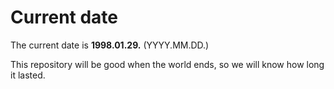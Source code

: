 # Current date

The current date is **1998.01.29.** (YYYY.MM.DD.)

This repository will be good when the world ends, so we will know how long it lasted.
